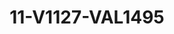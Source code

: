 ---
title: 11-V1127-VAL1495
image: /v1543919832/viterbo/11-V1127-VAL1495.jpg
brand: valentini-couture
layout: vestito
---